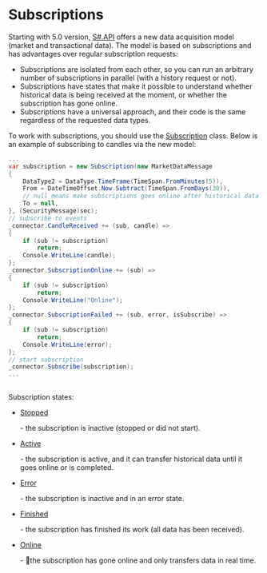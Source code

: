 # Subscriptions

Starting with 5.0 version, [S\#.API](StockSharpAbout.md) offers a new data acquisition model (market and transactional data). The model is based on subscriptions and has advantages over regular subscription requests: 

- Subscriptions are isolated from each other, so you can run an arbitrary number of subscriptions in parallel (with a history request or not). 
- Subscriptions have states that make it possible to understand whether historical data is being received at the moment, or whether the subscription has gone online. 
- Subscriptions have a universal approach, and their code is the same regardless of the requested data types. 

To work with subscriptions, you should use the [Subscription](xref:StockSharp.Algo.Subscription) class. Below is an example of subscribing to candles via the new model:

```cs
...
var subscription = new Subscription(new MarketDataMessage
{
	DataType2 = DataType.TimeFrame(TimeSpan.FromMinutes(5)),
	From = DateTimeOffset.Now.Subtract(TimeSpan.FromDays(30)),
	// null means make subscriptions goes online after historical data
	To = null,
}, (SecurityMessage)sec);
// subscribe to events
_connector.CandleReceived += (sub, candle) =>
{
	if (sub != subscription)
		return;
	Console.WriteLine(candle);
};
_connector.SubscriptionOnline += (sub) =>
{
	if (sub != subscription)
		return;
	Console.WriteLine("Online");
};
_connector.SubscriptionFailed += (sub, error, isSubscribe) =>
{
	if (sub != subscription)
		return;
	Console.WriteLine(error);
};
// start subscription
_connector.Subscribe(subscription);
...
			
```

Subscription states:

- [Stopped](xref:StockSharp.Algo.SubscriptionStates.Stopped)

   \- the subscription is inactive (stopped or did not start). 
- [Active](xref:StockSharp.Algo.SubscriptionStates.Active)

   \- the subscription is active, and it can transfer historical data until it goes online or is completed. 
- [Error](xref:StockSharp.Algo.SubscriptionStates.Error)

   \- the subscription is inactive and in an error state. 
- [Finished](xref:StockSharp.Algo.SubscriptionStates.Finished)

   \- the subscription has finished its work (all data has been received). 
- [Online](xref:StockSharp.Algo.SubscriptionStates.Online)

   \- the subscription has gone online and only transfers data in real time. 
